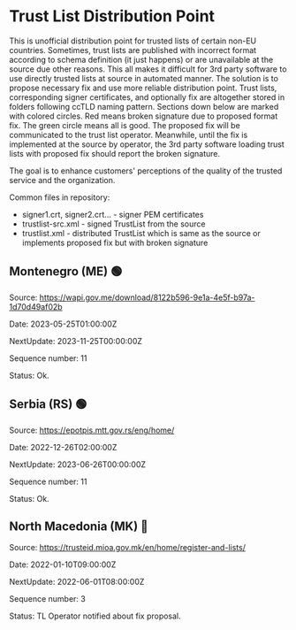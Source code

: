 # Trust List Distribution Point

This is unofficial distribution point for trusted lists of certain non-EU countries. Sometimes, trust lists are published with incorrect format according to schema definition (it just happens) or are unavailable at the source due other reasons. This all makes it difficult for 3rd party software to use directly trusted lists at source in automated manner. The solution is to propose necessary fix and use more reliable distribution point. Trust lists, corresponding signer certificates, and optionally fix are altogether stored in folders following ccTLD naming pattern. Sections down below are marked with colored circles. Red means broken signature due to proposed format fix. The green circle means all is good. The proposed fix will be communicated to the trust list operator. Meanwhile, until the fix is implemented at the source by operator, the 3rd party software loading trust lists with proposed fix should report the broken signature. 

The goal is to enhance customers' perceptions of the quality of the trusted service and the organization.

 
Common files in repository:

- signer1.crt, signer2.crt... - signer PEM certificates
- trustlist-src.xml - signed TrustList from the source
- trustlist.xml - distributed TrustList which is same as the source or implements proposed fix but with broken signature


## Montenegro (ME) &#x1F7E2;

Source: https://wapi.gov.me/download/8122b596-9e1a-4e5f-b97a-1d70d49af02b

Date: 2023-05-25T01:00:00Z

NextUpdate: 2023-11-25T00:00:00Z

Sequence number: 11

Status: Ok.



## Serbia (RS) &#x1F7E2;

Source: https://epotpis.mtt.gov.rs/eng/home/ 

Date: 2022-12-26T02:00:00Z

NextUpdate: 2023-06-26T00:00:00Z

Sequence number: 11

Status: Ok.



## North Macedonia (MK) &#x1F534;

Source: https://trusteid.mioa.gov.mk/en/home/register-and-lists/

Date: 2022-01-10T09:00:00Z

NextUpdate: 2022-06-01T08:00:00Z

Sequence number: 3

Status: TL Operator notified about fix proposal.

